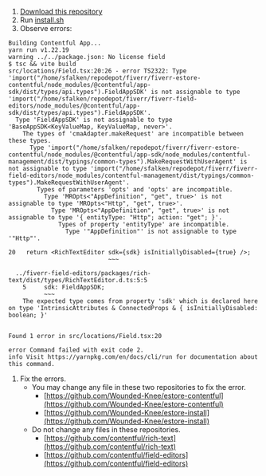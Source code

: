 1. [Download this repository](https://github.com/Wounded-Knee/estore-install/archive/refs/heads/master.zip)
2. Run [install.sh](https://github.com/Wounded-Knee/estore-install/blob/master/install.sh)
3. Observe errors:

```
Building Contentful App... 
yarn run v1.22.19
warning ../../package.json: No license field
$ tsc && vite build
src/locations/Field.tsx:20:26 - error TS2322: Type 'import("/home/sfalken/repodepot/fiverr/fiverr-estore-contentful/node_modules/@contentful/app-sdk/dist/types/api.types").FieldAppSDK' is not assignable to type 'import("/home/sfalken/repodepot/fiverr/fiverr-field-editors/node_modules/@contentful/app-sdk/dist/types/api.types").FieldAppSDK'.
  Type 'FieldAppSDK' is not assignable to type 'BaseAppSDK<KeyValueMap, KeyValueMap, never>'.
    The types of 'cmaAdapter.makeRequest' are incompatible between these types.
      Type 'import("/home/sfalken/repodepot/fiverr/fiverr-estore-contentful/node_modules/@contentful/app-sdk/node_modules/contentful-management/dist/typings/common-types").MakeRequestWithUserAgent' is not assignable to type 'import("/home/sfalken/repodepot/fiverr/fiverr-field-editors/node_modules/contentful-management/dist/typings/common-types").MakeRequestWithUserAgent'.
        Types of parameters 'opts' and 'opts' are incompatible.
          Type 'MROpts<"AppDefinition", "get", true>' is not assignable to type 'MROpts<"Http", "get", true>'.
            Type 'MROpts<"AppDefinition", "get", true>' is not assignable to type '{ entityType: "Http"; action: "get"; }'.
              Types of property 'entityType' are incompatible.
                Type '"AppDefinition"' is not assignable to type '"Http"'.

20   return <RichTextEditor sdk={sdk} isInitiallyDisabled={true} />;
                            ~~~

  ../fiverr-field-editors/packages/rich-text/dist/types/RichTextEditor.d.ts:5:5
    5     sdk: FieldAppSDK;
          ~~~
    The expected type comes from property 'sdk' which is declared here on type 'IntrinsicAttributes & ConnectedProps & { isInitiallyDisabled: boolean; }'


Found 1 error in src/locations/Field.tsx:20

error Command failed with exit code 2.
info Visit https://yarnpkg.com/en/docs/cli/run for documentation about this command.
```
1. Fix the errors.
   - You may change any file in these two repositories to fix the error.
     - [https://github.com/Wounded-Knee/estore-contentful](https://github.com/Wounded-Knee/estore-contentful)
     - [https://github.com/Wounded-Knee/estore-install](https://github.com/Wounded-Knee/estore-install)
   - Do not change any files in these repositories.
     - [https://github.com/contentful/rich-text](https://github.com/contentful/rich-text)
     - [https://github.com/contentful/field-editors](https://github.com/contentful/field-editors)
